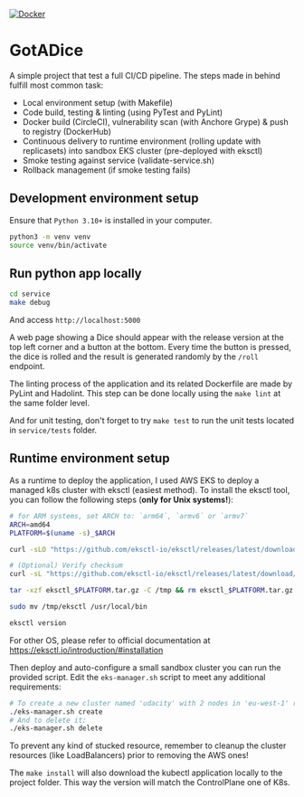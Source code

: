[![Docker](https://dl.circleci.com/status-badge/img/gh/RazorbreakRZ/GotADice/tree/main.svg?style=shield)](https://dl.circleci.com/status-badge/redirect/gh/RazorbreakRZ/GotADice/tree/main)

# GotADice
A simple project that test a full CI/CD pipeline. The steps made in behind fulfill most common task:
- Local environment setup (with Makefile)
- Code build, testing & linting (using PyTest and PyLint)
- Docker build (CircleCI), vulnerability scan (with Anchore Grype) & push to registry (DockerHub)
- Continuous delivery to runtime environment (rolling update with replicasets) into sandbox EKS cluster (pre-deployed with eksctl)
- Smoke testing against service (validate-service.sh)
- Rollback management (if smoke testing fails)

## Development environment setup
Ensure that `Python 3.10+` is installed in your computer.
```bash
python3 -m venv venv
source venv/bin/activate
```

## Run python app locally
```bash
cd service
make debug
```
And access `http://localhost:5000`

A web page showing a Dice should appear with the release version at the top left corner and a button at the bottom. Every time the button is pressed, the dice is rolled and the result is generated randomly by the `/roll` endpoint.

The linting process of the application and its related Dockerfile are made by PyLint and Hadolint. This step can be done locally using the `make lint` at the same folder level.

And for unit testing, don't forget to try `make test` to run the unit tests located in `service/tests` folder.

## Runtime environment setup
As a runtime to deploy the application, I used AWS EKS to deploy a managed k8s cluster with eksctl (easiest method). To install the eksctl tool, you can follow the following steps (**only for Unix systems!**):
```bash
# for ARM systems, set ARCH to: `arm64`, `armv6` or `armv7`
ARCH=amd64
PLATFORM=$(uname -s)_$ARCH

curl -sLO "https://github.com/eksctl-io/eksctl/releases/latest/download/eksctl_$PLATFORM.tar.gz"

# (Optional) Verify checksum
curl -sL "https://github.com/eksctl-io/eksctl/releases/latest/download/eksctl_checksums.txt" | grep $PLATFORM | sha256sum --check

tar -xzf eksctl_$PLATFORM.tar.gz -C /tmp && rm eksctl_$PLATFORM.tar.gz

sudo mv /tmp/eksctl /usr/local/bin

eksctl version
```
For other OS, please refer to official documentation at https://eksctl.io/introduction/#installation

Then deploy and auto-configure a small sandbox cluster you can run the provided script. Edit the `eks-manager.sh` script to meet any additional requirements:
```bash
# To create a new cluster named 'udacity' with 2 nodes in 'eu-west-1' region and version '1.27':
./eks-manager.sh create
# And to delete it:
./eks-manager.sh delete
```
To prevent any kind of stucked resource, remember to cleanup the cluster resources (like LoadBalancers) prior to removing the AWS ones!

The `make install` will also download the kubectl application locally to the project folder. This way the version will match the ControlPlane one of K8s.

